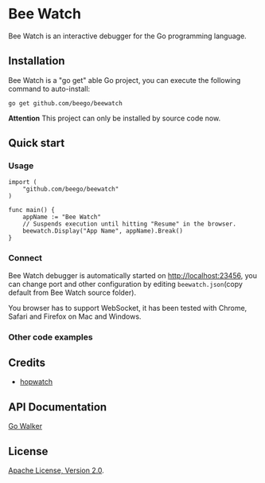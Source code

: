 Bee Watch
========

Bee Watch is an interactive debugger for the Go programming language.

## Installation

Bee Watch is a "go get" able Go project, you can execute the following command to auto-install:

	go get github.com/beego/beewatch

**Attention** This project can only be installed by source code now.

## Quick start

### Usage

	import (
		"github.com/beego/beewatch"
	)

	func main() {
		appName := "Bee Watch"
		// Suspends execution until hitting "Resume" in the browser.
		beewatch.Display("App Name", appName).Break()
	}

### Connect

Bee Watch debugger is automatically started on [http://localhost:23456](http://localhost:23456), you can change port and other configuration by editing `beewatch.json`(copy default from Bee Watch source folder).

You browser has to support WebSocket, it has been tested with Chrome, Safari and Firefox on Mac and Windows.

### Other code examples

## Credits

- [hopwatch](github.com/emicklei/hopwatch)

## API Documentation

[Go Walker](http://gowalker.org/github.com/beego/beewatch)


## License

[Apache License, Version 2.0](http://www.apache.org/licenses/LICENSE-2.0.html).